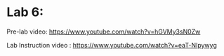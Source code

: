 ﻿# Lab 6:

Pre-lab video: https://www.youtube.com/watch?v=hGVMy3sN0Zw

Lab Instruction video : https://www.youtube.com/watch?v=eaT-NIpywyg
